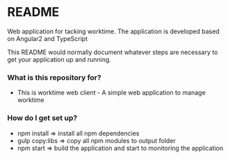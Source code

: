 # README #
Web application for tacking worktime.
The application is developed based on Angular2 and TypeScript

This README would normally document whatever steps are necessary to get your application up and running.

### What is this repository for? ###

* This is worktime web client - A simple web application to manage worktime

### How do I get set up? ###

* npm install => install all npm dependencies
* gulp copy:libs => copy all npm modules to output folder
* npm start => build the application and start to monitoring the application